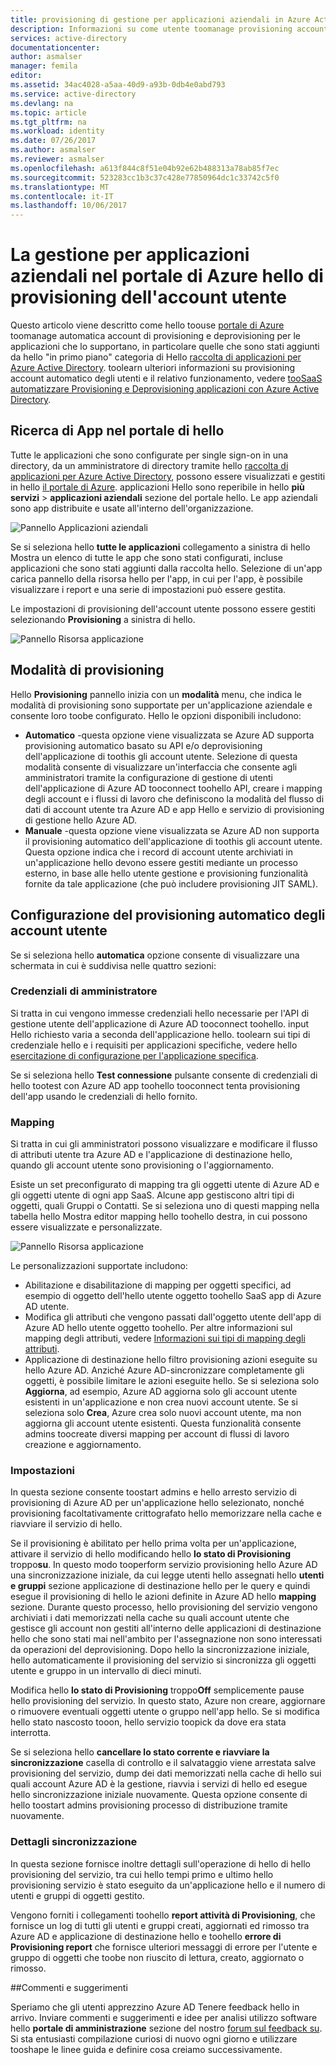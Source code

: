 ```yaml
---
title: provisioning di gestione per applicazioni aziendali in Azure Active Directory hello aaaUser | Documenti Microsoft
description: Informazioni su come utente toomanage provisioning account per le app aziendali usando hello Azure Active Directory
services: active-directory
documentationcenter: 
author: asmalser
manager: femila
editor: 
ms.assetid: 34ac4028-a5aa-40d9-a93b-0db4e0abd793
ms.service: active-directory
ms.devlang: na
ms.topic: article
ms.tgt_pltfrm: na
ms.workload: identity
ms.date: 07/26/2017
ms.author: asmalser
ms.reviewer: asmalser
ms.openlocfilehash: a613f844c8f51e04b92e62b488313a78ab85f7ec
ms.sourcegitcommit: 523283cc1b3c37c428e77850964dc1c33742c5f0
ms.translationtype: MT
ms.contentlocale: it-IT
ms.lasthandoff: 10/06/2017
---
```

# <a name="managing-user-account-provisioning-for-enterprise-apps-in-hello-azure-portal"></a>La gestione per applicazioni aziendali nel portale di Azure hello di provisioning dell'account utente
Questo articolo viene descritto come hello toouse [portale di Azure](https://portal.azure.com) toomanage automatica account di provisioning e deprovisioning per le applicazioni che lo supportano, in particolare quelle che sono stati aggiunti da hello "in primo piano" categoria di Hello [raccolta di applicazioni per Azure Active Directory](active-directory-appssoaccess-whatis.md#get-started-with-the-azure-ad-application-gallery). toolearn ulteriori informazioni su provisioning account automatico degli utenti e il relativo funzionamento, vedere [tooSaaS automatizzare Provisioning e Deprovisioning applicazioni con Azure Active Directory](active-directory-saas-app-provisioning.md).

## <a name="finding-your-apps-in-hello-portal"></a>Ricerca di App nel portale di hello
Tutte le applicazioni che sono configurate per single sign-on in una directory, da un amministratore di directory tramite hello [raccolta di applicazioni per Azure Active Directory](active-directory-appssoaccess-whatis.md#get-started-with-the-azure-ad-application-gallery), possono essere visualizzati e gestiti in hello [il portale di Azure](https://portal.azure.com). applicazioni Hello sono reperibile in hello **più servizi** &gt; **applicazioni aziendali** sezione del portale hello. Le app aziendali sono app distribuite e usate all'interno dell'organizzazione.

![Pannello Applicazioni aziendali][0]

Se si seleziona hello **tutte le applicazioni** collegamento a sinistra di hello Mostra un elenco di tutte le app che sono stati configurati, incluse applicazioni che sono stati aggiunti dalla raccolta hello. Selezione di un'app carica pannello della risorsa hello per l'app, in cui per l'app, è possibile visualizzare i report e una serie di impostazioni può essere gestita.

Le impostazioni di provisioning dell'account utente possono essere gestiti selezionando **Provisioning** a sinistra di hello.

![Pannello Risorsa applicazione][1]

## <a name="provisioning-modes"></a>Modalità di provisioning
Hello **Provisioning** pannello inizia con un **modalità** menu, che indica le modalità di provisioning sono supportate per un'applicazione aziendale e consente loro toobe configurato. Hello le opzioni disponibili includono:

* **Automatico** -questa opzione viene visualizzata se Azure AD supporta provisioning automatico basato su API e/o deprovisioning dell'applicazione di toothis gli account utente. Selezione di questa modalità consente di visualizzare un'interfaccia che consente agli amministratori tramite la configurazione di gestione di utenti dell'applicazione di Azure AD tooconnect toohello API, creare i mapping degli account e i flussi di lavoro che definiscono la modalità del flusso di dati di account utente tra Azure AD e app Hello e servizio di provisioning di gestione hello Azure AD.
* **Manuale** -questa opzione viene visualizzata se Azure AD non supporta il provisioning automatico dell'applicazione di toothis gli account utente. Questa opzione indica che i record di account utente archiviati in un'applicazione hello devono essere gestiti mediante un processo esterno, in base alle hello utente gestione e provisioning funzionalità fornite da tale applicazione (che può includere provisioning JIT SAML).

## <a name="configuring-automatic-user-account-provisioning"></a>Configurazione del provisioning automatico degli account utente
Se si seleziona hello **automatica** opzione consente di visualizzare una schermata in cui è suddivisa nelle quattro sezioni:

### <a name="admin-credentials"></a>Credenziali di amministratore
Si tratta in cui vengono immesse credenziali hello necessarie per l'API di gestione utente dell'applicazione di Azure AD tooconnect toohello. input Hello richiesto varia a seconda dell'applicazione hello. toolearn sui tipi di credenziale hello e i requisiti per applicazioni specifiche, vedere hello [esercitazione di configurazione per l'applicazione specifica](active-directory-saas-app-provisioning.md#list-of-apps-that-support-automated-user-provisioning).

Se si seleziona hello **Test connessione** pulsante consente di credenziali di hello tootest con Azure AD app toohello tooconnect tenta provisioning dell'app usando le credenziali di hello fornito.

### <a name="mappings"></a>Mapping
Si tratta in cui gli amministratori possono visualizzare e modificare il flusso di attributi utente tra Azure AD e l'applicazione di destinazione hello, quando gli account utente sono provisioning o l'aggiornamento.

Esiste un set preconfigurato di mapping tra gli oggetti utente di Azure AD e gli oggetti utente di ogni app SaaS. Alcune app gestiscono altri tipi di oggetti, quali Gruppi o Contatti. Se si seleziona uno di questi mapping nella tabella hello Mostra editor mapping hello toohello destra, in cui possono essere visualizzate e personalizzate.

![Pannello Risorsa applicazione][2]

Le personalizzazioni supportate includono:

* Abilitazione e disabilitazione di mapping per oggetti specifici, ad esempio di oggetto dell'hello utente oggetto toohello SaaS app di Azure AD utente.
* Modifica gli attributi che vengono passati dall'oggetto utente dell'app di Azure AD hello utente oggetto toohello. Per altre informazioni sul mapping degli attributi, vedere [Informazioni sui tipi di mapping degli attributi](active-directory-saas-customizing-attribute-mappings.md#understanding-attribute-mapping-types).
* Applicazione di destinazione hello filtro provisioning azioni eseguite su hello Azure AD. Anziché Azure AD-sincronizzare completamente gli oggetti, è possibile limitare le azioni eseguite hello. Se si seleziona solo **Aggiorna**, ad esempio, Azure AD aggiorna solo gli account utente esistenti in un'applicazione e non crea nuovi account utente. Se si seleziona solo **Crea**, Azure crea solo nuovi account utente, ma non aggiorna gli account utente esistenti. Questa funzionalità consente admins toocreate diversi mapping per account di flussi di lavoro creazione e aggiornamento.

### <a name="settings"></a>Impostazioni
In questa sezione consente toostart admins e hello arresto servizio di provisioning di Azure AD per un'applicazione hello selezionato, nonché provisioning facoltativamente crittografato hello memorizzare nella cache e riavviare il servizio di hello.

Se il provisioning è abilitato per hello prima volta per un'applicazione, attivare il servizio di hello modificando hello **lo stato di Provisioning** troppo**su**. In questo modo tooperform servizio provisioning hello Azure AD una sincronizzazione iniziale, da cui legge utenti hello assegnati hello **utenti e gruppi** sezione applicazione di destinazione hello per le query e quindi esegue il provisioning di hello le azioni definite in Azure AD hello **mapping** sezione. Durante questo processo, hello provisioning del servizio vengono archiviati i dati memorizzati nella cache su quali account utente che gestisce gli account non gestiti all'interno delle applicazioni di destinazione hello che sono stati mai nell'ambito per l'assegnazione non sono interessati da operazioni del deprovisioning. Dopo hello la sincronizzazione iniziale, hello automaticamente il provisioning del servizio si sincronizza gli oggetti utente e gruppo in un intervallo di dieci minuti.

Modifica hello **lo stato di Provisioning** troppo**Off** semplicemente pause hello provisioning del servizio. In questo stato, Azure non creare, aggiornare o rimuovere eventuali oggetti utente o gruppo nell'app hello. Se si modifica hello stato nascosto tooon, hello servizio toopick da dove era stata interrotta.

Se si seleziona hello **cancellare lo stato corrente e riavviare la sincronizzazione** casella di controllo e il salvataggio viene arrestata salve provisioning del servizio, dump dei dati memorizzati nella cache di hello sui quali account Azure AD è la gestione, riavvia i servizi di hello ed esegue hello sincronizzazione iniziale nuovamente. Questa opzione consente di hello toostart admins provisioning processo di distribuzione tramite nuovamente.

### <a name="synchronization-details"></a>Dettagli sincronizzazione
In questa sezione fornisce inoltre dettagli sull'operazione di hello di hello provisioning del servizio, tra cui hello tempi primo e ultimo hello provisioning servizio è stato eseguito da un'applicazione hello e il numero di utenti e gruppi di oggetti gestito.

Vengono forniti i collegamenti toohello **report attività di Provisioning**, che fornisce un log di tutti gli utenti e gruppi creati, aggiornati ed rimosso tra Azure AD e applicazione di destinazione hello e toohello **errore di Provisioning report** che fornisce ulteriori messaggi di errore per l'utente e gruppo di oggetti che toobe non riuscito di lettura, creato, aggiornato o rimosso. 

##<a name="feedback"></a>Commenti e suggerimenti

Speriamo che gli utenti apprezzino Azure AD Tenere feedback hello in arrivo. Inviare commenti e suggerimenti e idee per analisi utilizzo software hello **portale di amministrazione** sezione del nostro [forum sul feedback su](https://feedback.azure.com/forums/169401-azure-active-directory/category/162510-admin-portal).  Si sta entusiasti compilazione curiosi di nuovo ogni giorno e utilizzare tooshape le linee guida e definire cosa creiamo successivamente.


[0]: ./media/active-directory-enterprise-apps-manage-provisioning/enterprise-apps-blade.PNG
[1]: ./media/active-directory-enterprise-apps-manage-provisioning/enterprise-apps-provisioning.PNG
[2]: ./media/active-directory-enterprise-apps-manage-provisioning/enterprise-apps-provisioning-mapping.PNG
